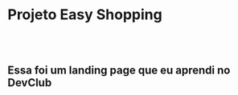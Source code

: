 <h1>Projeto Easy Shopping</h1>
<br>
<br>
<h2> Essa foi um landing page que eu aprendi no DevClub <a href="https://rodolfomori.com.br/devclub"/a></h2>

